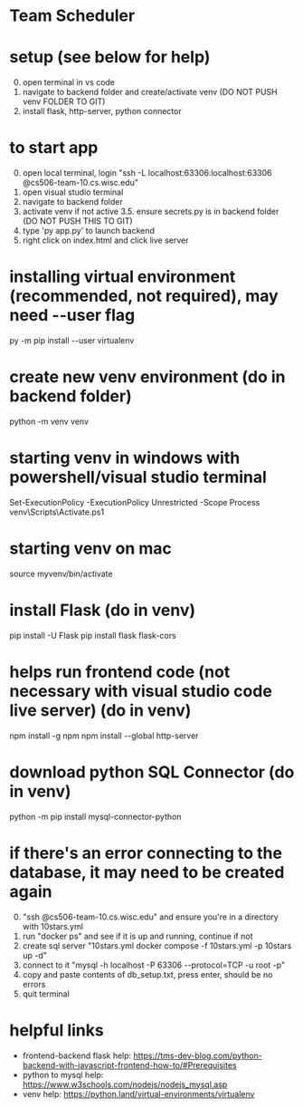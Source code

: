 # Team Scheduler

# setup (see below for help)
 0. open terminal in vs code
 1. navigate to backend folder and create/activate venv (DO NOT PUSH venv FOLDER TO GIT)
 2. install flask, http-server, python connector

# to start app
 0. open local terminal, login "ssh -L localhost:63306:localhost:63306 <username>@cs506-team-10.cs.wisc.edu"
 1. open visual studio terminal
 2. navigate to backend folder
 3. activate venv if not active
 3.5. ensure secrets.py is in backend folder (DO NOT PUSH THIS TO GIT)
 4. type 'py app.py' to launch backend
 5. right click on index.html and click live server

# installing virtual environment (recommended, not required), may need --user flag 
  py -m pip install --user virtualenv

# create new venv environment (do in backend folder)
  python -m venv venv

# starting venv in windows with powershell/visual studio terminal 
  Set-ExecutionPolicy -ExecutionPolicy Unrestricted -Scope Process
  venv\Scripts\Activate.ps1 

# starting venv on mac
  source myvenv/bin/activate

# install Flask (do in venv)
  pip install -U Flask
  pip install flask flask-cors

# helps run frontend code (not necessary with visual studio code live server) (do in venv)
  npm install -g npm
  npm install --global http-server

# download python SQL Connector (do in venv)
  python -m pip install mysql-connector-python 

# if there's an error connecting to the database, it may need to be created again
  0. "ssh <username>@cs506-team-10.cs.wisc.edu" and 
    ensure you're in a directory with 10stars.yml 
  1. run "docker ps" and see if it is up and running, continue if not
  2. create sql server "10stars.yml docker compose -f 10stars.yml -p 10stars up -d"
  3. connect to it "mysql -h localhost -P 63306 --protocol=TCP -u root -p"
  4. copy and paste contents of db_setup.txt, press enter, should be no errors
  5. quit terminal

# helpful links
  - frontend-backend flask help: 
      https://tms-dev-blog.com/python-backend-with-javascript-frontend-how-to/#Prerequisites
  - python to mysql help:
      https://www.w3schools.com/nodejs/nodejs_mysql.asp
  - venv help:
      https://python.land/virtual-environments/virtualenv